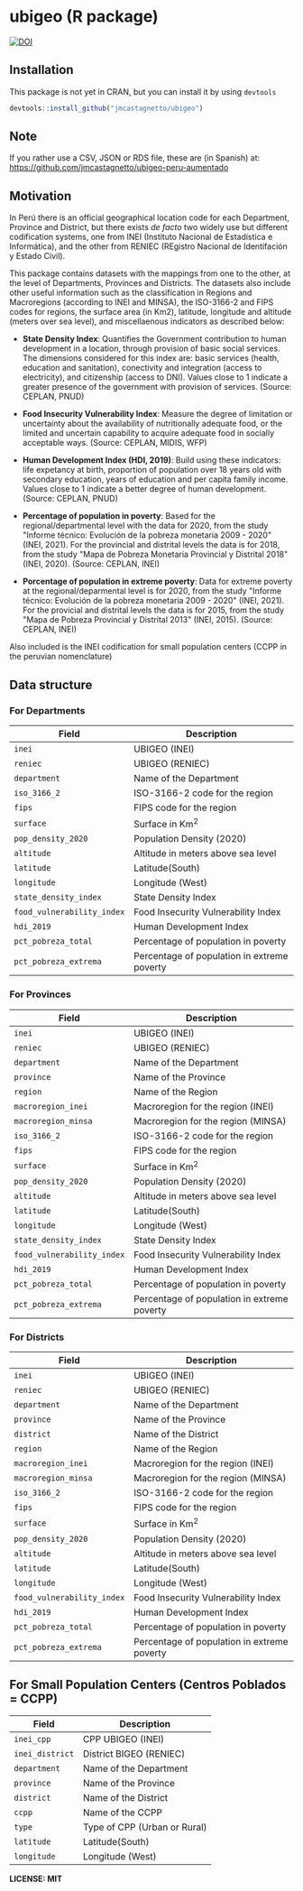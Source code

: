 # ubigeo (R package)

<!-- badges: start -->
<!-- badges: end -->

[![DOI](https://zenodo.org/badge/399635399.svg)](https://zenodo.org/badge/latestdoi/399635399)


## Installation

This package is not yet in CRAN, but you can install it by using `devtools`

``` r
devtools::install_github("jmcastagnetto/ubigeo")
```

## Note

If you rather use a CSV, JSON or RDS file, these are (in Spanish) at: https://github.com/jmcastagnetto/ubigeo-peru-aumentado


## Motivation

In Perú there is an official geographical location code for each Department,
Province and District, but there exists *de facto* two widely use but different 
codification systems, one from INEI (Instituto Nacional de Estadística e Informática), and the other from RENIEC (REgistro Nacional de Identifación y Estado Civil). 

This package contains datasets with the mappings from one to the other, at the 
level of Departments, Provinces and Districts. The datasets also include other 
useful information such as the classification in Regions and Macroregions 
(according to INEI and MINSA), the ISO-3166-2 and FIPS codes for regions, 
the surface area (in Km2), latitude, longitude and altitude (meters over sea level),
and miscellaenous indicators as described below:

- **State Density Index**: Quantifies the Government contribution to human development in a location, through provision of basic social services. The dimensions considered for this index are: basic services (health, education and sanitation), conectivity and integration (access to electricity), and citizenship (access to DNI). Values close to 1 indicate a greater presence of the government with provision of services. (Source: CEPLAN, PNUD)

- **Food Insecurity Vulnerability Index**: Measure the degree of limitation or uncertainty about the availability of nutritionally adequate food, or the limited and uncertain capability to acquire adequate food in socially acceptable ways. (Source: CEPLAN, MIDIS, WFP)

- **Human Development Index (HDI, 2019)**: Build using these indicators: life expetancy at birth, proportion of population over 18 years old with secondary education, years of education and per capita family income. Values close to 1 indicate a better degree of human development. (Source: CEPLAN, PNUD)

- **Percentage of population in poverty**: Based for the regional/departmental level with the data for 2020, from the study "Informe técnico: Evolución de la pobreza monetaria 2009 - 2020" (INEI, 2021). For the provincial and distrital levels the data is for 2018, from the study "Mapa de Pobreza Monetaria Provincial y Distrital 2018" (INEI, 2020). (Source: CEPLAN, INEI)

- **Porcentage of population in extreme poverty**: Data for extreme poverty at the regional/deparmental level is for 2020, from the study "Informe técnico: Evolución de la pobreza monetaria 2009 - 2020" (INEI, 2021). For the provicial and distrital levels the data is for 2015, from the study "Mapa de Pobreza Provincial y Distrital 2013" (INEI, 2015). (Source: CEPLAN, INEI)

Also included is the INEI codification for small population centers (CCPP in the peruvian nomenclature)


## Data structure

### For Departments

| Field                      | Description                                 |
| --------------------       | -------------                               |
| `inei`                     | UBIGEO (INEI)                               |
| `reniec`                   | UBIGEO (RENIEC)                             |
| `department`               | Name of the Department                      |
| `iso_3166_2`               | ISO-3166-2 code for the region              |
| `fips`                     | FIPS code for the region                    |
| `surface`                  | Surface in Km<sup>2</sup>                   |
| `pop_density_2020`         | Population Density (2020)                   |
| `altitude`                 | Altitude in meters above sea level          |
| `latitude`                 | Latitude(South)                             |
| `longitude`                | Longitude (West)                            |
| `state_density_index`      | State Density Index                         |
| `food_vulnerability_index` | Food Insecurity Vulnerability Index         |
| `hdi_2019`                 | Human Development Index                     |
| `pct_pobreza_total`        | Percentage of population in poverty         |
| `pct_pobreza_extrema`      | Percentage of population in extreme poverty |


### For Provinces

| Field                      | Description                                 |
| --------------------       | -------------                               |
| `inei`                     | UBIGEO (INEI)                               |
| `reniec`                   | UBIGEO (RENIEC)                             |
| `department`               | Name of the Department                      |
| `province`                 | Name of the Province                        |
| `region`                   | Name of the Region                          |
| `macroregion_inei`         | Macroregion for the region (INEI)           |
| `macroregion_minsa`        | Macroregion for the region (MINSA)          |
| `iso_3166_2`               | ISO-3166-2 code for the region              |
| `fips`                     | FIPS code for the region                    |
| `surface`                  | Surface in Km<sup>2</sup>                   |
| `pop_density_2020`         | Population Density (2020)                   |
| `altitude`                 | Altitude in meters above sea level          |
| `latitude`                 | Latitude(South)                             |
| `longitude`                | Longitude (West)                            |
| `state_density_index`      | State Density Index                         |
| `food_vulnerability_index` | Food Insecurity Vulnerability Index         |
| `hdi_2019`                 | Human Development Index                     |
| `pct_pobreza_total`        | Percentage of population in poverty         |
| `pct_pobreza_extrema`      | Percentage of population in extreme poverty |


### For Districts

| Field                      | Description                                 |
| --------------------       | -------------                               |
| `inei`                     | UBIGEO (INEI)                               |
| `reniec`                   | UBIGEO (RENIEC)                             |
| `department`               | Name of the Department                      |
| `province`                 | Name of the Province                        |
| `district`                 | Name of the District                        |
| `region`                   | Name of the Region                          |
| `macroregion_inei`         | Macroregion for the region (INEI)           |
| `macroregion_minsa`        | Macroregion for the region (MINSA)          |
| `iso_3166_2`               | ISO-3166-2 code for the region              |
| `fips`                     | FIPS code for the region                    |
| `surface`                  | Surface in Km<sup>2</sup>                   |
| `pop_density_2020`         | Population Density (2020)                   |
| `altitude`                 | Altitude in meters above sea level          |
| `latitude`                 | Latitude(South)                             |
| `longitude`                | Longitude (West)                            |
| `food_vulnerability_index` | Food Insecurity Vulnerability Index         |
| `hdi_2019`                 | Human Development Index                     |
| `pct_pobreza_total`        | Percentage of population in poverty         |
| `pct_pobreza_extrema`      | Percentage of population in extreme poverty |

## For Small Population Centers (Centros Poblados = CCPP)

| Field                      | Description                                 |
| --------------------       | -------------                               |
| `inei_cpp`                 | CPP UBIGEO (INEI)                           |
| `inei_district`            | District BIGEO (RENIEC)                     |
| `department`               | Name of the Department                      |
| `province`                 | Name of the Province                        |
| `district`                 | Name of the District                        |
| `ccpp`                     | Name of the CCPP                            |
| `type`                     | Type of CPP (Urban or Rural)                |
| `latitude`                 | Latitude(South)                             |
| `longitude`                | Longitude (West)                            |


**LICENSE: MIT**
